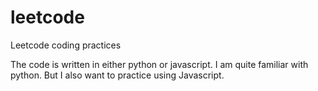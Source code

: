 # leetcode
Leetcode coding practices

The code is written in either python or javascript. I am quite familiar with python. But I also want to practice using Javascript.
